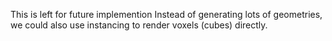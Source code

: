 This is left for future implemention
Instead of generating lots of geometries, we could also use instancing to render voxels (cubes) directly. 
